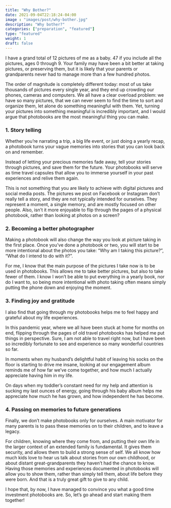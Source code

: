 ```yaml
---
title: "Why Bother?"
date: 2021-09-04T22:18:24-04:00
image : "images/post/why-bother.jpg"
description: "Why bother?"
categories: ["preparation", "featured"]
type: "featured"
weight: 1
draft: false
---
```


I have a grand total of 12 pictures of me as a baby. 47 if you include all the pictures,
ages 0 through 9. Your family may have been a bit better at taking pictures, or
preserving them, but it is likely that your parents or grandparents never had to
manage more than a few hundred photos.

The order of magnitude is completely different today: most of us take thousands of
pictures every single year, and they end up crowding our phones, cameras and computers.
We all have a clear overload problem: we have so many pictures, that we can never seem
to find the time to sort and organize them, let alone do something meaningful with them.
Yet, turning your pictures into something meaningful is incredibly important, and I
would argue that photobooks are the most meaningful thing you can make.

### 1. Story telling

Whether you’re narrating a trip, a big life event, or just doing a yearly recap, a
photobook turns your vague memories into stories that you can look back on and remember.

Instead of letting your precious memories fade away, tell your stories through
pictures, and save them for the future. Your photobooks will serve as time travel
capsules that allow you to immerse yourself in your past experiences and relive
them again.

This is not something that you are likely to achieve with digital pictures and
social media posts. The pictures we post on Facebook or Instagram don’t really tell a
story, and they are not typically intended for ourselves. They represent a moment, a
single memory, and are mostly focused on other people. Also, isn’t it more enjoyable
to flip through the pages of a physical photobook, rather than looking at photos
on a screen?

### 2. Becoming a better photographer

Making a photobook will also change the way you look at picture taking in the first
place. Once you’ve done a photobook or two, you will start to be more intentional
about the photos you take: “Why am I taking this picture?”, “What do I intend to
do with it?”.

For me, I know that the main purpose of the pictures I take now is to be used in
photobooks. This allows me to take better pictures, but also to take fewer of them.
I know I won’t be able to put everything in a yearly book, nor do I want to, so
being more intentional with photo taking often means simply putting the phone down
and enjoying the moment.

### 3. Finding joy and gratitude

I also find that going through my photobooks helps me to feel happy and grateful
about my life experiences.

In this pandemic year, where we all have been stuck at home for months on end,
flipping through the pages of old travel photobooks has helped me put things in
perspective. Sure, I am not able to travel right now, but I have been so incredibly
fortunate to see and experience so many wonderful countries so far.

In moments when my husband’s delightful habit of leaving his socks on the floor is
starting to drive me insane, looking at our engagement album reminds me of how far
we’ve come together, and how much I actually appreciate having him in my life.

On days when my toddler’s constant need for my help and attention is sucking my last
ounces of energy, going through his baby album helps me appreciate how much he has
grown, and how independent he has become.

### 4. Passing on memories to future generations

Finally, we don’t make photobooks only for ourselves. A main motivator for many
parents is to pass these memories on to their children, and to leave a legacy.

For children, knowing where they come from, and putting their own life in the larger
context of an extended family is fundamental. It gives them security, and allows them
to build a strong sense of self. We all know how much kids love to hear us talk about
stories from our own childhood, or about distant great-grandparents they haven’t had
the chance to know. Having those memories and experiences documented in photobooks
will allow you to show them, rather than simply tell them, about life before they
were born. And that is a truly great gift to give to any child.

I hope that, by now, I have managed to convince you what a good time investment
photobooks are. So, let’s go ahead and start making them together!
